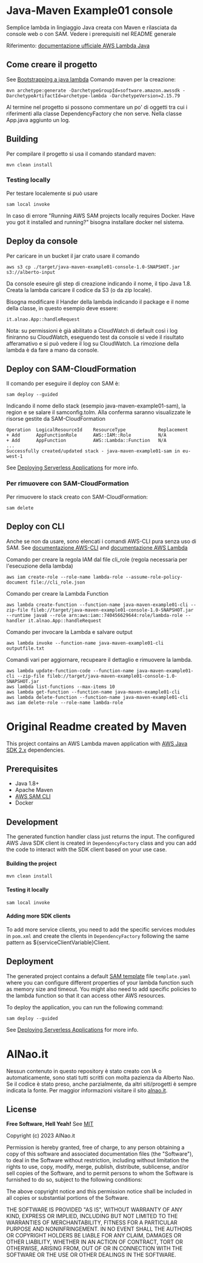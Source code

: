 # Java-Maven Example01 console
Semplice lambda in lingiaggio Java creata con Maven e rilasciata da console web o con SAM. Vedere i prerequisiti nel README generale


Riferimento: [documentazione ufficiale AWS Lambda Java](https://docs.aws.amazon.com/lambda/latest/dg/java-package.html)


## Come creare il progetto
See [Bootstrapping a java lambda](https://aws.amazon.com/it/blogs/developer/bootstrapping-a-java-lambda-application-with-minimal-aws-java-sdk-startup-time-using-maven/)
Comando maven per la creazione:

```
mvn archetype:generate -DarchetypeGroupId=software.amazon.awssdk -DarchetypeArtifactId=archetype-lambda -DarchetypeVersion=2.15.79
```

Al termine nel progetto si possono commentare un po' di oggetti tra cui i riferimenti alla classe DependencyFactory che non serve. Nella classe App.java aggiunto un log.


## Building
Per compilare il progetto si usa il comando standard maven:
```
mvn clean install
```

### Testing locally
Per testare localemente si può usare 
```
sam local invoke
```
In caso di errore "Running AWS SAM projects locally requires Docker. Have you got it installed and running?" bisogna installare docker nel sistema.


## Deploy da console
Per caricare in un bucket il jar crato usare il comando
```
aws s3 cp ./target/java-maven-example01-console-1.0-SNAPSHOT.jar s3://alberto-input
```
Da console eseuire gli step di creazione indicando il nome, il tipo Java 1.8. Creata la lambda caricare il codice da S3 (o da zip locale).


Bisogna modificare il Hander della lambda indicando il package e il nome della classe, in questo esempio deve essere:
```
it.alnao.App::handleRequest
```
Nota: su permissioni è già abilitato a CloudWatch di default così i log finiranno su CloudWatch, eseguendo test da console si vede il risultato afferamativo e si può vedere il log su CloudWatch. La rimozione della lambda è da fare a mano da console.


## Deploy con SAM-CloudFormation
Il comando per eseguire il deploy con SAM è:
```
sam deploy --guided
```
Indicando il nome dello stack (esempio java-maven-example01-sam), la region e se salare il samconfig.tolm. 
Alla conferma saranno visualizzate le risorse gestite da SAM-CloudFormation
```
Operation  LogicalResourceId    ResourceType            Replacement                                  
+ Add      AppFunctionRole      AWS::IAM::Role          N/A                                          
+ Add      AppFunction          AWS::Lambda::Function   N/A                                          
...
Successfully created/updated stack - java-maven-example01-sam in eu-west-1
```
See [Deploying Serverless Applications](https://docs.aws.amazon.com/serverless-application-model/latest/developerguide/serverless-deploying.html) for more info.


### Per rimuovere con SAM-CloudFormation
Per rimuovere lo stack creato con SAM-CloudFormation:
```
sam delete
```


## Deploy con CLI
Anche se non da usare, sono elencati i comandi AWS-CLI pura senza uso di SAM. 
See [documentazione AWS-CLI](https://docs.aws.amazon.com/lambda/latest/dg/gettingstarted-awscli.html)
and [documentazione AWS Lambda](https://docs.aws.amazon.com/cli/latest/reference/lambda/create-function.html)


Comando per creare la regola IAM dal file cli_role (regola necessaria per l'esecuzione della lambda)
```
aws iam create-role --role-name lambda-role --assume-role-policy-document file://cli_role.json
```

Comando per creare la Lambda Function
```
aws lambda create-function --function-name java-maven-example01-cli --zip-file fileb://target/java-maven-example01-console-1.0-SNAPSHOT.jar --runtime java8 --role arn:aws:iam::740456629644:role/lambda-role --handler it.alnao.App::handleRequest
```

Comando per invocare la Lambda e salvare output
```
aws lambda invoke --function-name java-maven-example01-cli outputfile.txt
```

Comandi vari per aggiornare, recupeare il dettaglio e rimuovere la lambda.
```
aws lambda update-function-code --function-name java-maven-example01-cli --zip-file fileb://target/java-maven-example01-console-1.0-SNAPSHOT.jar 
aws lambda list-functions --max-items 10
aws lambda get-function --function-name java-maven-example01-cli
aws lambda delete-function --function-name java-maven-example01-cli
aws iam delete-role --role-name lambda-role
```

# Original Readme created by Maven


This project contains an AWS Lambda maven application with [AWS Java SDK 2.x](https://github.com/aws/aws-sdk-java-v2) dependencies.
## Prerequisites
- Java 1.8+
- Apache Maven
- [AWS SAM CLI](https://docs.aws.amazon.com/serverless-application-model/latest/developerguide/serverless-sam-cli-install.html)
- Docker

## Development

The generated function handler class just returns the input. The configured AWS Java SDK client is created in `DependencyFactory` class and you can 
add the code to interact with the SDK client based on your use case.

#### Building the project
```
mvn clean install
```

#### Testing it locally
```
sam local invoke
```

#### Adding more SDK clients
To add more service clients, you need to add the specific services modules in `pom.xml` and create the clients in `DependencyFactory` following the same 
pattern as ${serviceClientVariable}Client.

## Deployment

The generated project contains a default [SAM template](https://docs.aws.amazon.com/serverless-application-model/latest/developerguide/sam-resource-function.html) file `template.yaml` where you can 
configure different properties of your lambda function such as memory size and timeout. You might also need to add specific policies to the lambda function
so that it can access other AWS resources.

To deploy the application, you can run the following command:

```
sam deploy --guided
```

See [Deploying Serverless Applications](https://docs.aws.amazon.com/serverless-application-model/latest/developerguide/serverless-deploying.html) for more info.




# AlNao.it
Nessun contenuto in questo repository è stato creato con IA o automaticamente, sono stati tutti scritti con molta pazienza da Alberto Nao. 
Se il codice è stato preso, anche parzialmente, da altri siti/progetti è sempre indicata la fonte.
Per maggior informazioni visitare il sito [alnao.it](https://www.alnao.it/).

## License
**Free Software, Hell Yeah!**
See [MIT](https://it.wikipedia.org/wiki/Licenza_MIT)


Copyright (c) 2023 AlNao.it

Permission is hereby granted, free of charge, to any person
obtaining a copy of this software and associated documentation
files (the "Software"), to deal in the Software without
restriction, including without limitation the rights to use,
copy, modify, merge, publish, distribute, sublicense, and/or sell
copies of the Software, and to permit persons to whom the
Software is furnished to do so, subject to the following
conditions:

The above copyright notice and this permission notice shall be
included in all copies or substantial portions of the Software.

THE SOFTWARE IS PROVIDED "AS IS", WITHOUT WARRANTY OF ANY KIND,
EXPRESS OR IMPLIED, INCLUDING BUT NOT LIMITED TO THE WARRANTIES
OF MERCHANTABILITY, FITNESS FOR A PARTICULAR PURPOSE AND
NONINFRINGEMENT. IN NO EVENT SHALL THE AUTHORS OR COPYRIGHT
HOLDERS BE LIABLE FOR ANY CLAIM, DAMAGES OR OTHER LIABILITY,
WHETHER IN AN ACTION OF CONTRACT, TORT OR OTHERWISE, ARISING
FROM, OUT OF OR IN CONNECTION WITH THE SOFTWARE OR THE USE OR
OTHER DEALINGS IN THE SOFTWARE.